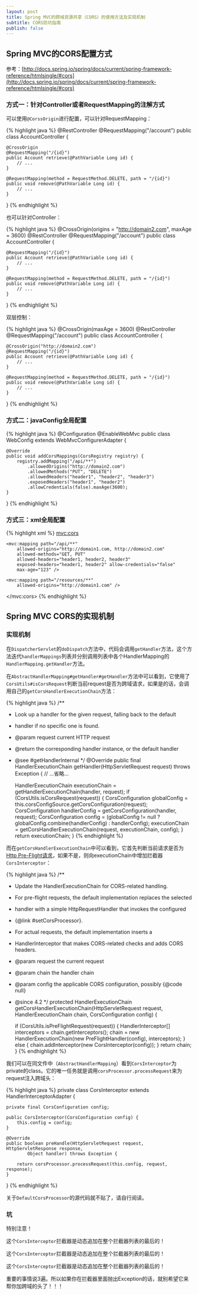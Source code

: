 ```yaml
---
layout: post
title: Spring MVC的跨域资源共享（CORS）的使用方法及实现机制
subtitle: CORS防坑指南
publish: false
---
```


## Spring MVC的CORS配置方式

参考：[http://docs.spring.io/spring/docs/current/spring-framework-reference/htmlsingle/#cors](http://docs.spring.io/spring/docs/current/spring-framework-reference/htmlsingle/#cors)

### 方式一：针对Controller或者RequestMapping的注解方式

可以使用`@CorssOrigin`进行配置，可以针对RequestMapping：

{% highlight java %}
@RestController
@RequestMapping("/account")
public class AccountController {

	@CrossOrigin
	@RequestMapping("/{id}")
	public Account retrieve(@PathVariable Long id) {
		// ...
	}

	@RequestMapping(method = RequestMethod.DELETE, path = "/{id}")
	public void remove(@PathVariable Long id) {
		// ...
	}
}
{% endhighlight %}

也可以针对Controller：

{% highlight java %}
@CrossOrigin(origins = "http://domain2.com", maxAge = 3600)
@RestController
@RequestMapping("/account")
public class AccountController {

	@RequestMapping("/{id}")
	public Account retrieve(@PathVariable Long id) {
		// ...
	}

	@RequestMapping(method = RequestMethod.DELETE, path = "/{id}")
	public void remove(@PathVariable Long id) {
		// ...
	}
}
{% endhighlight %}

双层控制：

{% highlight java %}
@CrossOrigin(maxAge = 3600)
@RestController
@RequestMapping("/account")
public class AccountController {

	@CrossOrigin("http://domain2.com")
	@RequestMapping("/{id}")
	public Account retrieve(@PathVariable Long id) {
		// ...
	}

	@RequestMapping(method = RequestMethod.DELETE, path = "/{id}")
	public void remove(@PathVariable Long id) {
		// ...
	}
}
{% endhighlight %}

### 方式二：javaConfig全局配置

{% highlight java %}
@Configuration
@EnableWebMvc
public class WebConfig extends WebMvcConfigurerAdapter {

	@Override
	public void addCorsMappings(CorsRegistry registry) {
		registry.addMapping("/api/**")
			.allowedOrigins("http://domain2.com")
			.allowedMethods("PUT", "DELETE")
			.allowedHeaders("header1", "header2", "header3")
			.exposedHeaders("header1", "header2")
			.allowCredentials(false).maxAge(3600);
	}
}
{% endhighlight %}

### 方式三：xml全局配置

{% highlight xml %}
<mvc:cors>

	<mvc:mapping path="/api/**"
		allowed-origins="http://domain1.com, http://domain2.com"
		allowed-methods="GET, PUT"
		allowed-headers="header1, header2, header3"
		exposed-headers="header1, header2" allow-credentials="false"
		max-age="123" />

	<mvc:mapping path="/resources/**"
		allowed-origins="http://domain1.com" />

</mvc:cors>
{% endhighlight %}

## Spring MVC CORS的实现机制

### 实现机制

在`DispatcherServlet`的`doDispatch`方法中，代码会调用`getHandler`方法，这个方法迭代`handlerMappings`列表并分别调用列表中各个HandlerMapping的`HandlerMapping.getHandler`方法。

在`AbstractHandlerMapping#getHandler#getHandler`方法中可以看到，它使用了`CorsUtils#isCorsRequest`判断当前request是否为跨域请求，如果是的话，会调用自己的`getCorsHandlerExecutionChain`方法：

{% highlight java %}
/**
 * Look up a handler for the given request, falling back to the default
 * handler if no specific one is found.
 * @param request current HTTP request
 * @return the corresponding handler instance, or the default handler
 * @see #getHandlerInternal
 */
@Override
public final HandlerExecutionChain getHandler(HttpServletRequest request) throws Exception {
    // ...省略...

    HandlerExecutionChain executionChain = getHandlerExecutionChain(handler, request);
    if (CorsUtils.isCorsRequest(request)) {
        CorsConfiguration globalConfig = this.corsConfigSource.getCorsConfiguration(request);
        CorsConfiguration handlerConfig = getCorsConfiguration(handler, request);
        CorsConfiguration config = (globalConfig != null ? globalConfig.combine(handlerConfig) : handlerConfig);
        executionChain = getCorsHandlerExecutionChain(request, executionChain, config);
    }
    return executionChain;
}
{% endhighlight %}

而在`getCorsHandlerExecutionChain`中可以看到，它首先判断当前请求是否为[Http Pre-Flight请求](https://developer.mozilla.org/en-US/docs/Web/HTTP/Access_control_CORS#Preflighted_requests)，如果不是，则向executionChain中增加拦截器`CorsInterceptor`：

{% highlight java %}
/**
 * Update the HandlerExecutionChain for CORS-related handling.
 * <p>For pre-flight requests, the default implementation replaces the selected
 * handler with a simple HttpRequestHandler that invokes the configured
 * {@link #setCorsProcessor}.
 * <p>For actual requests, the default implementation inserts a
 * HandlerInterceptor that makes CORS-related checks and adds CORS headers.
 * @param request the current request
 * @param chain the handler chain
 * @param config the applicable CORS configuration, possibly {@code null}
 * @since 4.2
 */
protected HandlerExecutionChain getCorsHandlerExecutionChain(HttpServletRequest request,
        HandlerExecutionChain chain, CorsConfiguration config) {

    if (CorsUtils.isPreFlightRequest(request)) {
        HandlerInterceptor[] interceptors = chain.getInterceptors();
        chain = new HandlerExecutionChain(new PreFlightHandler(config), interceptors);
    }
    else {
        chain.addInterceptor(new CorsInterceptor(config));
    }
    return chain;
}
{% endhighlight %}

我们可以在同文件中（`AbstractHandlerMapping`）看到`CorsInterceptor`为private的class。它的唯一任务就是调用`corsProcessor.processRequest`来为request注入跨域头：

{% highlight java %}
private class CorsInterceptor extends HandlerInterceptorAdapter {

    private final CorsConfiguration config;

    public CorsInterceptor(CorsConfiguration config) {
        this.config = config;
    }

    @Override
    public boolean preHandle(HttpServletRequest request, HttpServletResponse response,
            Object handler) throws Exception {

        return corsProcessor.processRequest(this.config, request, response);
    }
}
{% endhighlight %}

关于`DefaultCorsProcessor`的源代码就不贴了，请自行阅读。

### 坑

特别注意！


这个`CorsInterceptor`拦截器是动态追加在整个拦截器列表的最后的！


这个`CorsInterceptor`拦截器是动态追加在整个拦截器列表的最后的！


这个`CorsInterceptor`拦截器是动态追加在整个拦截器列表的最后的！


重要的事情说3遍。所以如果你在拦截器里面抛出Exception的话，就别希望它来帮你加跨域的头了！！！

